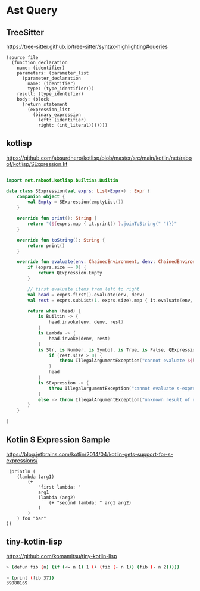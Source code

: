 # Ast Query


## TreeSitter

https://tree-sitter.github.io/tree-sitter/syntax-highlighting#queries

```schema
(source_file
  (function_declaration
    name: (identifier)
    parameters: (parameter_list
      (parameter_declaration
        name: (identifier)
        type: (type_identifier)))
    result: (type_identifier)
    body: (block
      (return_statement
        (expression_list
          (binary_expression
            left: (identifier)
            right: (int_literal)))))))
```


## kotlisp

https://github.com/absurdhero/kotlisp/blob/master/src/main/kotlin/net/raboof/kotlisp/SExpression.kt

```kotlin

import net.raboof.kotlisp.builtins.Builtin

data class SExpression(val exprs: List<Expr>) : Expr {
    companion object {
        val Empty = SExpression(emptyList())
    }

    override fun print(): String {
        return "(${exprs.map { it.print() }.joinToString(" ")})"
    }

    override fun toString(): String {
        return print()
    }

    override fun evaluate(env: ChainedEnvironment, denv: ChainedEnvironment): Expr {
        if (exprs.size == 0) {
            return QExpression.Empty
        }

        // first evaluate items from left to right
        val head = exprs.first().evaluate(env, denv)
        val rest = exprs.subList(1, exprs.size).map { it.evaluate(env, denv) }

        return when (head) {
            is Builtin -> {
                head.invoke(env, denv, rest)
            }
            is Lambda -> {
                head.invoke(denv, rest)
            }
            is Str, is Number, is Symbol, is True, is False, QExpression.Empty -> {
                if (rest.size > 0) {
                    throw IllegalArgumentException("cannot evaluate ${head.print()} as a function")
                }
                head
            }
            is SExpression -> {
                throw IllegalArgumentException("cannot evaluate s-expression ${head.print()} as a function")
            }
            else -> throw IllegalArgumentException("unknown result of expression type $head")
        }
    }

}
```

## Kotlin S Expression Sample

https://blog.jetbrains.com/kotlin/2014/04/kotlin-gets-support-for-s-expressions/


```
 (println (
    (lambda (arg1)
        (+
            "first lambda: "
            arg1
            (lambda (arg2)
                (+ "second lambda: " arg1 arg2)
            )
        )
    ) foo "bar"
))
```

## tiny-kotlin-lisp

https://github.com/komamitsu/tiny-kotlin-lisp

```bash
> (defun fib (n) (if (<= n 1) 1 (+ (fib (- n 1)) (fib (- n 2)))))

> (print (fib 37))
39088169
```